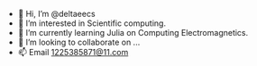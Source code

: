 - 👋 Hi, I’m @deltaeecs
- 👀 I’m interested in Scientific computing.
- 🌱 I’m currently learning Julia on Computing Electromagnetics.
- 💞️ I’m looking to collaborate on ...
- 📫 Email 1225385871@11.com
<!---
deltaeecs/deltaeecs is a ✨ special ✨ repository because its `README.md` (this file) appears on your GitHub profile.
You can click the Preview link to take a look at your changes.
--->
